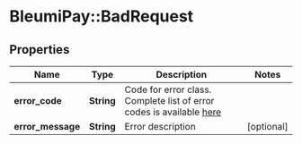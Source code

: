 # BleumiPay::BadRequest

## Properties

Name | Type | Description | Notes
------------ | ------------- | ------------- | -------------
**error_code** | **String** | Code for error class. Complete list of error codes is available [here](https://pay.bleumi.com/docs/#errors) | 
**error_message** | **String** | Error description | [optional] 

